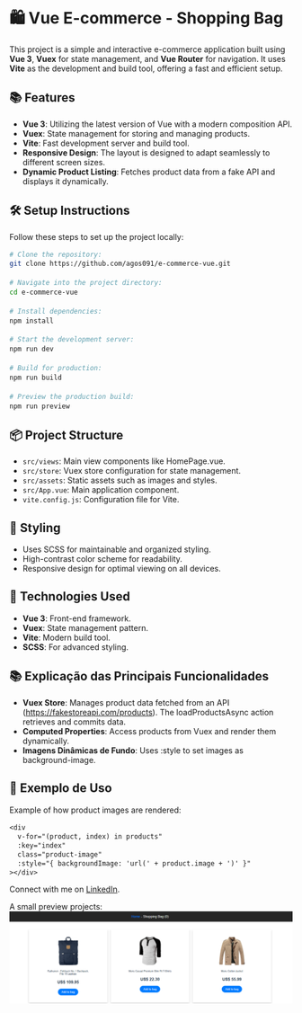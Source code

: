 # 🛍️ Vue E-commerce - Shopping Bag

This project is a simple and interactive e-commerce application built using **Vue 3**, **Vuex** for state management, and **Vue Router** for navigation. It uses **Vite** as the development and build tool, offering a fast and efficient setup.

## 📚 Features

- **Vue 3**: Utilizing the latest version of Vue with a modern composition API.
- **Vuex**: State management for storing and managing products.
- **Vite**: Fast development server and build tool.
- **Responsive Design**: The layout is designed to adapt seamlessly to different screen sizes.
- **Dynamic Product Listing**: Fetches product data from a fake API and displays it dynamically.

## 🛠️ Setup Instructions

Follow these steps to set up the project locally:

```bash
# Clone the repository:
git clone https://github.com/agos091/e-commerce-vue.git

# Navigate into the project directory:
cd e-commerce-vue

# Install dependencies:
npm install

# Start the development server:
npm run dev

# Build for production:
npm run build

# Preview the production build:
npm run preview
```

## 📦 Project Structure

- `src/views`: Main view components like HomePage.vue.
- `src/store`: Vuex store configuration for state management.
- `src/assets`: Static assets such as images and styles.
- `src/App.vue`: Main application component.
- `vite.config.js`: Configuration file for Vite.

## 🎨 Styling

- Uses SCSS for maintainable and organized styling.
- High-contrast color scheme for readability.
- Responsive design for optimal viewing on all devices.

## 🚀 Technologies Used

- **Vue 3**: Front-end framework.
- **Vuex**: State management pattern.
- **Vite**: Modern build tool.
- **SCSS**: For advanced styling.

## 📚 Explicação das Principais Funcionalidades

- **Vuex Store**: Manages product data fetched from an API (https://fakestoreapi.com/products). The loadProductsAsync action retrieves and commits data.
- **Computed Properties**: Access products from Vuex and render them dynamically.
- **Imagens Dinâmicas de Fundo**: Uses :style to set images as background-image.

## 📝 Exemplo de Uso

Example of how product images are rendered:

```vue
<div
  v-for="(product, index) in products"
  :key="index"
  class="product-image"
  :style="{ backgroundImage: 'url(' + product.image + ')' }"
></div>
```

Connect with me on [LinkedIn](https://www.linkedin.com/in/agos-dalcin-rufino-a9913821a/).

A small preview projects:
![Photo of Vue E-commerce - Shopping Bag](./prints/Screenshot_1.png)
